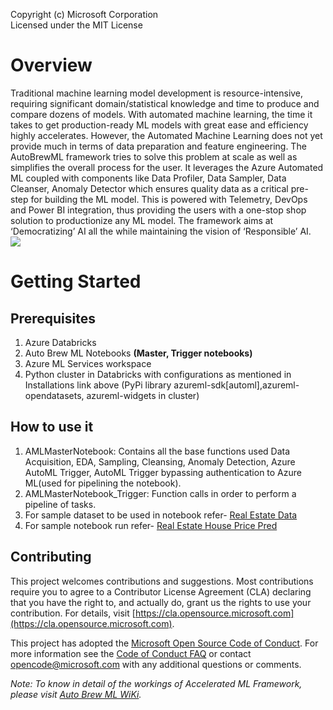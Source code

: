 Copyright (c) Microsoft Corporation
<br/>Licensed under the MIT License

# Overview
Traditional machine learning model development is resource-intensive, requiring significant domain/statistical knowledge and time to produce and compare dozens of models. 
With automated machine learning, the time it takes to get production-ready ML models with great ease and efficiency highly accelerates. However, the Automated Machine Learning does not yet provide much in terms of data preparation and feature engineering. 
The AutoBrewML  framework tries to solve this problem at scale as well as simplifies the overall process for the user. It leverages the Azure Automated ML coupled with components like Data Profiler, Data Sampler, Data Cleanser, Anomaly Detector which ensures quality data as a critical pre-step for building the ML model. This is powered with Telemetry, DevOps and Power BI integration, thus providing the users with a one-stop shop solution to productionize any ML model. The framework aims at ‘Democratizing’ AI all the while maintaining the vision of ‘Responsible’ AI.
<br/>
![](https://github.com/microsoft/AcceleratedML/blob/e02bbbe4f5d036607de5d1a494f872960f2f1fba/Resources/Pipeline.png)

# Getting Started
## Prerequisites 
   1. Azure Databricks 
   2. Auto Brew ML Notebooks **(Master, Trigger notebooks)**
   3. Azure ML Services workspace 
   4. Python cluster in Databricks with configurations as mentioned in Installations link above (PyPi library azureml-sdk[automl],azureml-opendatasets, azureml-widgets in cluster) 
   
## How to use it
1. AMLMasterNotebook: Contains all the base functions used Data Acquisition, EDA, Sampling, Cleansing, Anomaly Detection, Azure AutoML Trigger, AutoML Trigger bypassing authentication to Azure ML(used for pipelining the notebook). 
2. AMLMasterNotebook_Trigger: Function calls in order to perform a pipeline of tasks. 
3. For sample dataset to be used in notebook refer- [Real Estate Data](https://archive.ics.uci.edu/ml/datasets/Real+estate+valuation+data+set) 
4. For sample notebook run refer- [Real Estate House Price Pred](https://github.com/microsoft/AcceleratedML/blob/d8050f9bbd87b02ddfa6180f4a9aa4caf39dace5/SampleRegression/Real%20Estate%20House%20Price%20Pred/Trigger_Final(Real-Estate%20House%20Price%20Pred).ipynb)

## Contributing
This project welcomes contributions and suggestions. Most contributions require you to agree to a Contributor License Agreement (CLA) declaring that you have the right to, and actually do, grant us the rights to use your contribution. For details, visit [https://cla.opensource.microsoft.com](https://cla.opensource.microsoft.com).

This project has adopted the [Microsoft Open Source Code of Conduct](https://cla.opensource.microsoft.com/). For more information see the [Code of Conduct FAQ](https://opensource.microsoft.com/codeofconduct/) or contact [opencode@microsoft.com](mailto:opencode@microsoft.com?) with any additional questions or comments.
<br/>

*Note: To know in detail of the workings of Accelerated ML Framework, please visit [Auto Brew ML WiKi](https://github.com/microsoft/AutoBrewML/wiki).*
